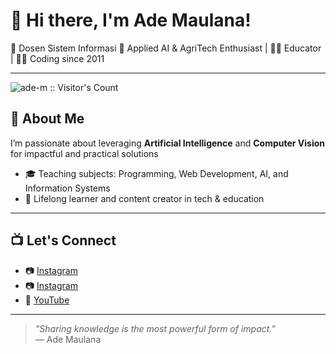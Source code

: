 # 👋 Hi there, I'm Ade Maulana!

📍 Dosen Sistem Informasi 
🤖 Applied AI & AgriTech Enthusiast | 👨‍🏫 Educator | 👨‍💻 Coding since 2011

---
<img src="https://profile-counter.glitch.me/{ade-m}/count.svg" alt="ade-m :: Visitor's Count" />


## 🚀 About Me

I’m passionate about leveraging **Artificial Intelligence** and **Computer Vision** for impactful and practical solutions

- 🎓 Teaching subjects: Programming, Web Development, AI, and Information Systems
- 🧠 Lifelong learner and content creator in tech & education


---

## 📺 Let's Connect

- 📷 [Instagram](https://instagram.com/ademaulana_)
- 📷 [Instagram](https://tiktok.com/ademaulana_4)
- 🎥 [YouTube](https://www.youtube.com/@ademaulana_4)

---

> *"Sharing knowledge is the most powerful form of impact."*  
> — Ade Maulana
